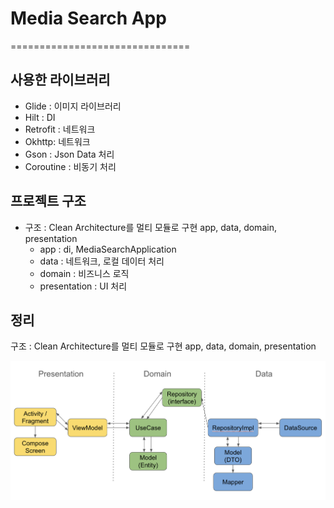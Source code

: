 # Media Search App
===============================

사용한 라이브러리
--------------
* Glide : 이미지 라이브러리
* Hilt : DI
* Retrofit : 네트워크
* Okhttp: 네트워크
* Gson : Json Data 처리
* Coroutine : 비동기 처리

프로젝트 구조
---------------------
* 구조 : Clean Architecture를 멀티 모듈로 구현 app, data, domain, presentation
    * app : di, MediaSearchApplication
    * data : 네트워크, 로컬 데이터 처리
    * domain : 비즈니스 로직
    * presentation : UI 처리

정리
--------------------

구조 : Clean Architecture를 멀티 모듈로 구현 app, data, domain, presentation

![img](./assets/architecture.png)